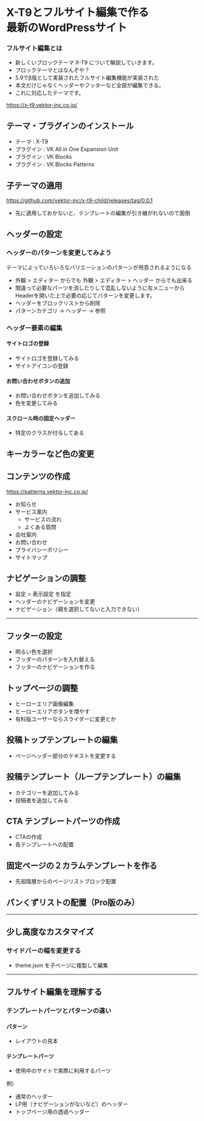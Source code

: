 # X-T9とフルサイト編集で作る<br>最新のWordPressサイト

### フルサイト編集とは

* 新しくいブロックテーマ X-T9 について解説していきます。
* ブロックテーマとはなんぞや？
* 5.9でβ版として実装されたフルサイト編集機能が実装された
* 本文だけじゃなくヘッダーやフッターなど全部が編集できる。
* これに対応したテーマです。

https://x-t9.vektor-inc.co.jp/

## テーマ・プラグインのインストール

* テーマ : X-T9
* プラグイン : VK All in One Expansion Unit
* プラグイン : VK Blocks
* プラグイン : VK Blocks Patterns

## 子テーマの適用

https://github.com/vektor-inc/x-t9-child/releases/tag/0.0.1

* 先に適用しておかないと、テンプレートの編集が引き継がれないので面倒

## ヘッダーの設定

### ヘッダーのパターンを変更してみよう

テーマによっていろいろなバリエーションのパターンが用意されるようになる

* 外観 > エディター からでも 外観 > エディター > ヘッダー からでも出来る
* 間違って必要なパーツを消したりして混乱しないように左メニューからHeaderを開いた上で必要の応じてパターンを変更します。
* ヘッダーをブロックリストから削除
* パターンカテゴリ → ヘッダー → 参照

### ヘッダー要素の編集

#### サイトロゴの登録

* サイトロゴを登録してみる
* サイトアイコンの登録

#### お問い合わせボタンの追加

* お問い合わせボタンを追加してみる
* 色を変更してみる

#### スクロール時の固定ヘッダー

* 特定のクラスが付与してある

## キーカラーなど色の変更

## コンテンツの作成

https://patterns.vektor-inc.co.jp/

* お知らせ
* サービス案内
  * サービスの流れ
  * よくある質問
* 会社案内
* お問い合わせ
* プライバシーポリシー
* サイトマップ

## ナビゲーションの調整

* 設定 > 表示設定 を指定
* ヘッダーのナビゲーションを変更
* ナビゲーション（親を選択してないと入力できない）

---

## フッターの設定

* 明るい色を選択
* フッダーのパターンを入れ替える
* フッターのナビゲーションを作る

## トップページの調整

* ヒーローエリア画像編集
* ヒーローエリアボタンを増やす
* 有料版ユーザーならスライダーに変更とか

## 投稿トップテンプレートの編集

* ページヘッダー部分のテキストを変更する

## 投稿テンプレート（ループテンプレート）の編集

* カテゴリーを追加してみる
* 投稿者を追加してみる

## CTA テンプレートパーツの作成

* CTAの作成
* 各テンプレートへの配置

## 固定ページの２カラムテンプレートを作る

* 先祖階層からのページリストブロック配置

## パンくずリストの配置（Pro版のみ）

------

## 少し高度なカスタマイズ

### サイドバーの幅を変更する

* theme.json を子ページに複製して編集

---

## フルサイト編集を理解する

### テンプレートパーツとパターンの違い

#### パターン
* レイアウトの見本

#### テンプレートパーツ
* 使用中のサイトで実際に利用するパーツ

例）
* 通常のヘッダー
* LP用（ナビゲーションがないなど）のヘッダー
* トップページ用の透過ヘッダー